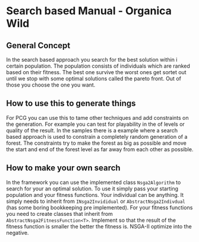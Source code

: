 # Search based Manual - Organica Wild

## General Concept

In the search based approach you search for the best solution within i certain population. 
The population consists of individuals which are ranked based on their fitness. The best one survive the worst ones get sortet out until we stop with some optimal solutions called the pareto front.
Out of those you choose the one you want.

## How to use this to generate things

For PCG you can use this to tame other techniques and add constraints on the generation.
For example you can test for playability in the of levels or quality of the result.
In the samples there is a example where a search based approach is used to constrain a completely random generation of a forest.
The constraints try to make the forest as big as possible and move the start and end of the forest level as far away from each other as possible.

## How to make your own search

In the framework you can use the implemented class `Nsga2Algorithm` to search for your an optimal solution.
To use it simply pass your starting population and your fitness functions.
Your individual can be anything. It simply needs to inherit from `INsga2Invididual` or `AbstractNsga2Indivdual` (has some boring bookkeeping pre implemented).
For your fitness functions you need to create classes that inherit from `AbstractNsga2FitnessFunction<T>`.
Implement so that the result of the fitness function is smaller the better the fitness is.
NSGA-II optimize into the negative.